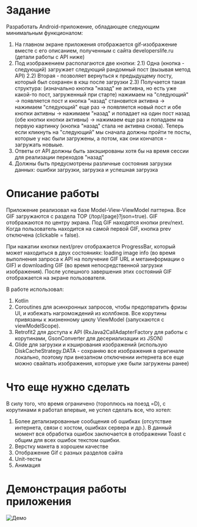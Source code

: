 # Задание

Разработать Android-приложение, обладающее следующим минимальным функционалом:
1) На главном экране приложения отображается gif-изображение вместе с его описанием, полученным с сайта developerslife.ru (детали работы с API ниже)
2) Под изображением располагаются две кнопки:
  2.1) Одна (кнопка - следующий) загружает следующий рандомный пост (вызывая метод API)
  2.2) Вторая - позволяет вернуться к предыдущему посту, который был сохранен в кэш после загрузки
  2.3) Получается такая структура: (изначально кнопка "назад" не активна, но есть уже какой-то пост, загруженный при старте) нажимаем на "следующий" -> появляется пост и кнопка "назад" становится активна -> нажимаем "следующий" еще раз -> появляется новый пост и обе кнопки активны -> нажимаем "назад" и попадает на один пост назад (обе кнопки кнопки активны) -> нажимаем еще раз и попадаем на первую картинку (кнопка "назад" стала не активна снова). Теперь если кликнуть на "следующий" мы сначала должны пройти те посты, которые у нас были загружены, а потом, как они кончатся - загружать новыые.
3) Ответы от API должны быть закэшированы хотя бы на время сессии для реализации переходов "назад"
4) Должны быть предусмотрены различные состояния загрузки данных: ошибки загрузки, загрузка и успешная загрузка

# Описание работы

Приложение реализовал на базе Model-View-ViewModel паттерна.
Все GIF загружаются с раздела TOP (/top/{page}?json=true).
GIF отображаются по центру экрана. Под GIF находятся кнопки prev/next. Когда пользователь находится на самой первой GIF, кнопка prev отключена (clickable = false).

При нажатии кнопки next/prev отображается ProgressBar, который может находиться в двух состояниях: loading image info (во время выполнения запроса к API на получение GIF URL и метаинформации о GIF) и downloading GIF (во время непосредственной загрузки изображения). После успешного завершения этих состояний GIF отображается на экране пользователя.

В работе использовал: 
1) Kotlin
2) Coroutines для асинхронных запросов, чтобы предотвратить фризы UI, и избежать нагромождений из коллбэков. Все корутины привязаны к жизненному циклу ViewModel (запускаются с viewModelScope).
3) Retrofit2 для доступа к API (RxJava2CallAdapterFactory для работы с корутинами, GsonConverter для десериализации из JSON)
4) Glide для загрузки и кэширования изображений (использую DiskCacheStrategy.DATA - сохраняю все изображения в оригинале локально, поэтому при внезапном отключении интернета все еще можно свайпать изображения, которые уже были загружены ранее)

# Что еще нужно сделать

В силу того, что время ограничено (тороплюсь на поезд =D), с корутинами я работал впервые, не успел сделать все, что хотел:
1) Более детализированные сообщения об ошибках (отсутствие интернета, связи с хостом, ошибках сервера и др.). В данный момент вся обработка ошибок заключается в отображении Toast с общим для всех ошибок текстом ошибки.
2) Верстку макета в хорошем качестве
3) Отображение Gif с разных разделов сайта
4) Unit-тесты
5) Анимация

# Демонстрация работы приложения
![Демо](Demo.gif)

